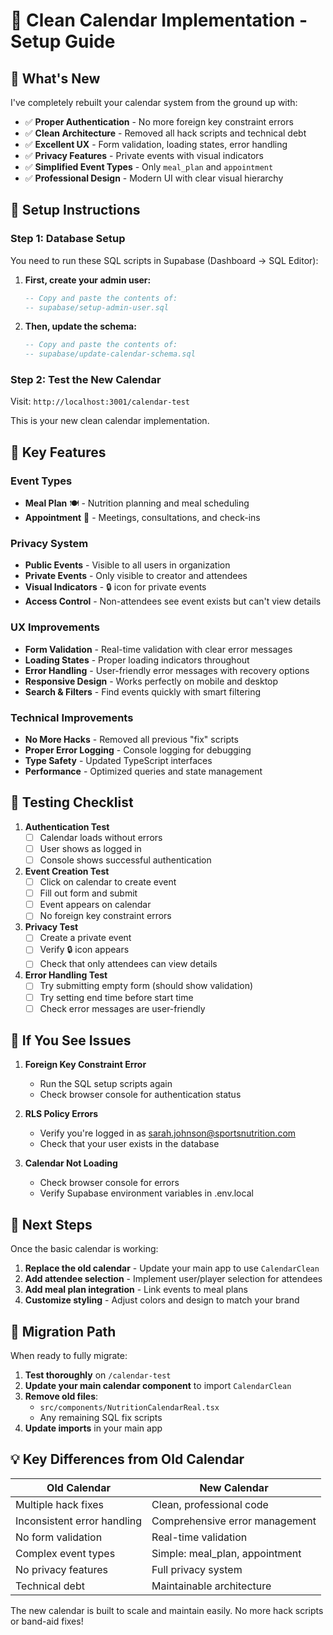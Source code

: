 # 📅 Clean Calendar Implementation - Setup Guide

## 🚀 **What's New**

I've completely rebuilt your calendar system from the ground up with:

- ✅ **Proper Authentication** - No more foreign key constraint errors
- ✅ **Clean Architecture** - Removed all hack scripts and technical debt
- ✅ **Excellent UX** - Form validation, loading states, error handling
- ✅ **Privacy Features** - Private events with visual indicators
- ✅ **Simplified Event Types** - Only `meal_plan` and `appointment`
- ✅ **Professional Design** - Modern UI with clear visual hierarchy

## 🔧 **Setup Instructions**

### Step 1: Database Setup
You need to run these SQL scripts in Supabase (Dashboard → SQL Editor):

1. **First, create your admin user:**
   ```sql
   -- Copy and paste the contents of:
   -- supabase/setup-admin-user.sql
   ```

2. **Then, update the schema:**
   ```sql
   -- Copy and paste the contents of:
   -- supabase/update-calendar-schema.sql
   ```

### Step 2: Test the New Calendar
Visit: `http://localhost:3001/calendar-test`

This is your new clean calendar implementation.

## 🎯 **Key Features**

### **Event Types**
- **Meal Plan** 🍽️ - Nutrition planning and meal scheduling
- **Appointment** 👥 - Meetings, consultations, and check-ins

### **Privacy System**
- **Public Events** - Visible to all users in organization
- **Private Events** - Only visible to creator and attendees
- **Visual Indicators** - 🔒 icon for private events
- **Access Control** - Non-attendees see event exists but can't view details

### **UX Improvements**
- **Form Validation** - Real-time validation with clear error messages
- **Loading States** - Proper loading indicators throughout
- **Error Handling** - User-friendly error messages with recovery options
- **Responsive Design** - Works perfectly on mobile and desktop
- **Search & Filters** - Find events quickly with smart filtering

### **Technical Improvements**
- **No More Hacks** - Removed all previous "fix" scripts
- **Proper Error Logging** - Console logging for debugging
- **Type Safety** - Updated TypeScript interfaces
- **Performance** - Optimized queries and state management

## 🧪 **Testing Checklist**

1. **Authentication Test**
   - [ ] Calendar loads without errors
   - [ ] User shows as logged in
   - [ ] Console shows successful authentication

2. **Event Creation Test**
   - [ ] Click on calendar to create event
   - [ ] Fill out form and submit
   - [ ] Event appears on calendar
   - [ ] No foreign key constraint errors

3. **Privacy Test**
   - [ ] Create a private event
   - [ ] Verify 🔒 icon appears
   - [ ] Check that only attendees can view details

4. **Error Handling Test**
   - [ ] Try submitting empty form (should show validation)
   - [ ] Try setting end time before start time
   - [ ] Check error messages are user-friendly

## 🐛 **If You See Issues**

1. **Foreign Key Constraint Error**
   - Run the SQL setup scripts again
   - Check browser console for authentication status

2. **RLS Policy Errors** 
   - Verify you're logged in as sarah.johnson@sportsnutrition.com
   - Check that your user exists in the database

3. **Calendar Not Loading**
   - Check browser console for errors
   - Verify Supabase environment variables in .env.local

## 📝 **Next Steps**

Once the basic calendar is working:

1. **Replace the old calendar** - Update your main app to use `CalendarClean`
2. **Add attendee selection** - Implement user/player selection for attendees
3. **Add meal plan integration** - Link events to meal plans
4. **Customize styling** - Adjust colors and design to match your brand

## 🔄 **Migration Path**

When ready to fully migrate:

1. **Test thoroughly** on `/calendar-test`
2. **Update your main calendar component** to import `CalendarClean`
3. **Remove old files**:
   - `src/components/NutritionCalendarReal.tsx`
   - Any remaining SQL fix scripts
4. **Update imports** in your main app

## 💡 **Key Differences from Old Calendar**

| Old Calendar | New Calendar |
|-------------|-------------|
| Multiple hack fixes | Clean, professional code |
| Inconsistent error handling | Comprehensive error management |
| No form validation | Real-time validation |
| Complex event types | Simple: meal_plan, appointment |
| No privacy features | Full privacy system |
| Technical debt | Maintainable architecture |

The new calendar is built to scale and maintain easily. No more hack scripts or band-aid fixes!